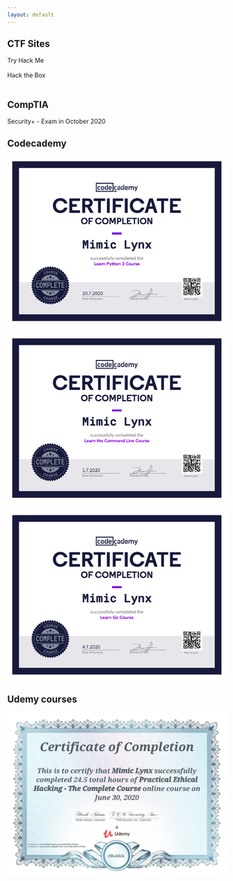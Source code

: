 ```yaml
---
layout: default
---
```

## CTF Sites

<dl>
<dt>Try Hack Me</dt>
<br>
<dd><script src="https://tryhackme.com/badge/68342"></script></dd>
<dt>Hack the Box</dt>
<br>
<dd><script src="https://www.hackthebox.eu/badge/326651"></script></dd>
</dl>

## CompTIA

Security+ - Exam in October 2020

## Codecademy 
![python3](assets/img/codecademy_python3.png)

![bash](assets/img/Codecademy_bash.png)

![go](assets/img/Codecademy_go.png)

## Udemy courses

![hacking101](assets/img/UC-acfb4a81-2a21-4caf-af39-2fa61a10104a.jpg)
